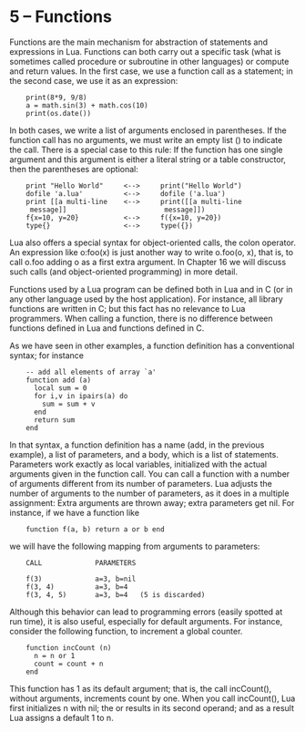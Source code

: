 # 5 – Functions
Functions are the main mechanism for abstraction of statements and expressions in Lua. Functions can both carry out a specific task (what is sometimes called procedure or subroutine in other languages) or compute and return values. In the first case, we use a function call as a statement; in the second case, we use it as an expression:

```
    print(8*9, 9/8)
    a = math.sin(3) + math.cos(10)
    print(os.date())
```
In both cases, we write a list of arguments enclosed in parentheses. If the function call has no arguments, we must write an empty list () to indicate the call. There is a special case to this rule: If the function has one single argument and this argument is either a literal string or a table constructor, then the parentheses are optional:
```
    print "Hello World"     <-->     print("Hello World")
    dofile 'a.lua'          <-->     dofile ('a.lua')
    print [[a multi-line    <-->     print([[a multi-line
     message]]                        message]])
    f{x=10, y=20}           <-->     f({x=10, y=20})
    type{}                  <-->     type({})
```

Lua also offers a special syntax for object-oriented calls, the colon operator. An expression like o:foo(x) is just another way to write o.foo(o, x), that is, to call o.foo adding o as a first extra argument. In Chapter 16 we will discuss such calls (and object-oriented programming) in more detail.

Functions used by a Lua program can be defined both in Lua and in C (or in any other language used by the host application). For instance, all library functions are written in C; but this fact has no relevance to Lua programmers. When calling a function, there is no difference between functions defined in Lua and functions defined in C.

As we have seen in other examples, a function definition has a conventional syntax; for instance

```
    -- add all elements of array `a'
    function add (a)
      local sum = 0
      for i,v in ipairs(a) do
        sum = sum + v
      end
      return sum
    end
```

In that syntax, a function definition has a name (add, in the previous example), a list of parameters, and a body, which is a list of statements.
Parameters work exactly as local variables, initialized with the actual arguments given in the function call. You can call a function with a number of arguments different from its number of parameters. Lua adjusts the number of arguments to the number of parameters, as it does in a multiple assignment: Extra arguments are thrown away; extra parameters get nil. For instance, if we have a function like

```
    function f(a, b) return a or b end
```

we will have the following mapping from arguments to parameters:

```
    CALL             PARAMETERS
       
    f(3)             a=3, b=nil
    f(3, 4)          a=3, b=4
    f(3, 4, 5)       a=3, b=4   (5 is discarded)
```

Although this behavior can lead to programming errors (easily spotted at run time), it is also useful, especially for default arguments. For instance, consider the following function, to increment a global counter.

```
    function incCount (n)
      n = n or 1
      count = count + n
    end
```

This function has 1 as its default argument; that is, the call incCount(), without arguments, increments count by one. When you call incCount(), Lua first initializes n with nil; the or results in its second operand; and as a result Lua assigns a default 1 to n.